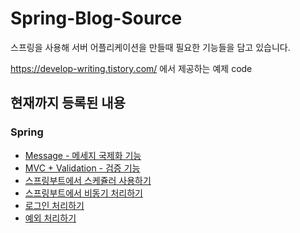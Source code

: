 # Spring-Blog-Source
스프링을 사용해 서버 어플리케이션을 만들때 필요한 기능들을 담고 있습니다. 

https://develop-writing.tistory.com/ 에서 제공하는 예제 code

현재까지 등록된 내용
--------------------

### Spring

- [Message - 메세지 국제화 기능](https://github.com/keepseung/SpringBoot-Blog-Source/tree/main/message)
- [MVC + Validation - 검증 기능](https://github.com/keepseung/SpringBoot-Blog-Source/tree/main/validation)
- [스프링부트에서 스케쥴러 사용하기](https://github.com/keepseung/SpringBoot-Blog-Source/tree/main/scheduler)
- [스프링부트에서 비동기 처리하기](https://github.com/keepseung/SpringBoot-Blog-Source/tree/main/async)
- [로그인 처리하기](https://github.com/keepseung/Spring-Blog-Source/tree/main/login)
- [예외 처리하기](https://github.com/keepseung/Spring-Blog-Source/tree/main/exception)
